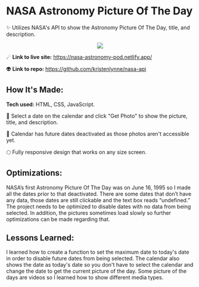 # NASA Astronomy Picture Of The Day
✨ Utilizes NASA's API to show the Astronomy Picture Of The Day, title, and description.

<p align="center">
<img src="https://github.com/kristenlynne/kristenlynne/blob/main/projects/nasaapod.gif">
</p>

☄ **Link to live site:** https://nasa-astronomy-pod.netlify.app/

👽 **Link to repo:** https://github.com/kristenlynne/nasa-api

## How It's Made:

**Tech used:** HTML, CSS, JavaScript.



🚀 Select a date on the calendar and click "Get Photo" to show the picture, title, and description.

💫 Calendar has future dates deactivated as those photos aren't accessible yet.

🌕 Fully responsive design that works on any size screen.


## Optimizations:

NASA’s first Astronomy Picture Of The Day was on June 16, 1995 so I made all the dates prior to that deactivated. There are some dates that don’t have any data, those dates are still clickable and the text box reads “undefined.” The project needs to be optimized to disable dates with no data from being selected. In addition, the pictures sometimes load slowly so further optimizations can be made regarding that.

## Lessons Learned:

I learned how to create a function to set the maximum date to today's date in order to disable future dates from being selected. The calendar also shows the date as today's date so you don't have to select the calendar and change the date to get the current picture of the day. Some picture of the days are videos so I learned how to show different media types.
